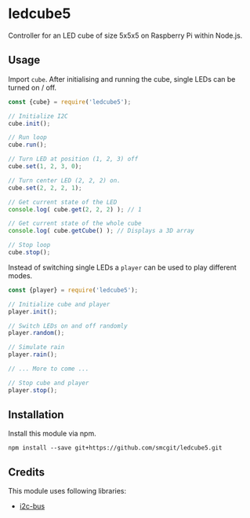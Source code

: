 # ledcube5

Controller for an LED cube of size 5x5x5 on Raspberry Pi within Node.js.

## Usage

Import `cube`. After initialising and running the cube, single LEDs can be turned on / off.

```js
const {cube} = require('ledcube5');

// Initialize I2C
cube.init();

// Run loop
cube.run();

// Turn LED at position (1, 2, 3) off
cube.set(1, 2, 3, 0);

// Turn center LED (2, 2, 2) on.
cube.set(2, 2, 2, 1);

// Get current state of the LED
console.log( cube.get(2, 2, 2) ); // 1

// Get current state of the whole cube
console.log( cube.getCube() ); // Displays a 3D array

// Stop loop
cube.stop();
```

Instead of switching single LEDs a `player` can be used to play different modes.

```js
const {player} = require('ledcube5');

// Initialize cube and player
player.init();

// Switch LEDs on and off randomly
player.random();

// Simulate rain
player.rain();

// ... More to come ...

// Stop cube and player
player.stop();
```

## Installation

Install this module via npm.

```
npm install --save git+https://github.com/smcgit/ledcube5.git
```

## Credits

This module uses following libraries:

* [i2c-bus](https://github.com/fivdi/i2c-bus)

